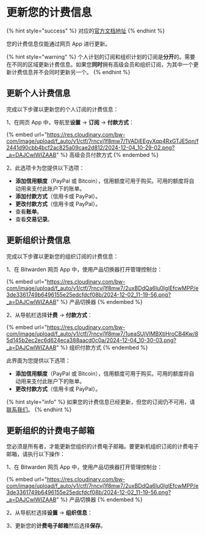# 更新您的计费信息

{% hint style="success" %}
对应的[官方文档地址](https://bitwarden.com/help/article/update-billing-info/)
{% endhint %}

您的计费信息仅能通过网页 App 进行更新。

{% hint style="warning" %}
个人计划的订阅和组织计划的订阅是**分开**的。需要在不同的区域更新计费信息。如果您**同时**拥有高级会员和组织订阅，为其中一个更新计费信息并不会同时更新另一个。
{% endhint %}

## 更新个人计费信息 <a href="#update-billing-information-for-individuals" id="update-billing-information-for-individuals"></a>

完成以下步骤以更新您的个人订阅的计费信息：

1、在网页 App 中，导航至**设置** → **订阅** → **付款方式**：

{% embed url="https://res.cloudinary.com/bw-com/image/upload/f_auto/v1/ctf/7rncvj1f8mw7/1VADjEEgyXqp4RxGTJE5pn/f2441d90cbb4bcf2ac825a09cae2d812/2024-12-04_10-29-02.png?_a=DAJCwlWIZAAB" %}
高级会员付款方式
{% endembed %}

2、此选项卡为您提供以下选项：

* **添加信用额度**（PayPal 或 Bitcoin），信用额度可用于购买。可用的额度将自动用来支付此账户下的账单。
* **添加付款方式**（信用卡或 PayPal）。
* **更改付款方式**（信用卡或 PayPal）。
* 查看**账单**。
* 查看**交易记录**。

## 更新组织计费信息 <a href="#update-billing-information-for-organizations" id="update-billing-information-for-organizations"></a>

完成以下步骤以更新您的组织订阅的计费信息：

1、在 Bitwarden 网页 App 中，使用产品切换器打开管理控制台：

{% embed url="https://res.cloudinary.com/bw-com/image/upload/f_auto/v1/ctf/7rncvj1f8mw7/2uxBDdQa6lu0IgIEfcwMPP/e3de3361749b6496155e25edcfdcf08b/2024-12-02_11-19-56.png?_a=DAJCwlWIZAAB" %}
产品切换器
{% endembed %}

2、从导航栏选择**计费** → **付款方式**：

{% embed url="https://res.cloudinary.com/bw-com/image/upload/f_auto/v1/ctf/7rncvj1f8mw7/1ueaSUjVlMBXtjHroCB4Kw/85d145b2ec2ec6d624eca388aacd0c0a/2024-12-04_10-30-03.png?_a=DAJCwlWIZAAB" %}
组织付款方式
{% endembed %}

此界面为您提供以下选项：

* **添加信用额度**（PayPal 或 Bitcoin），信用额度可用于购买。可用的额度将自动用来支付此账户下的账单。
* **更改付款方式**（信用卡或 PayPal）。

{% hint style="info" %}
如果您的计费信息已经更新，但您的订阅仍不可用，请[联系我们](https://bitwarden.com/contact)。
{% endhint %}

## 更新组织的计费电子邮箱 <a href="#update-billing-email-for-organizations" id="update-billing-email-for-organizations"></a>

您必须是所有者，才能更新您组织的计费电子邮箱。要更新机组织订阅的计费电子邮箱，请执行以下操作：

1、在 Bitwarden 网页 App 中，使用产品切换器打开管理控制台：

{% embed url="https://res.cloudinary.com/bw-com/image/upload/f_auto/v1/ctf/7rncvj1f8mw7/2uxBDdQa6lu0IgIEfcwMPP/e3de3361749b6496155e25edcfdcf08b/2024-12-02_11-19-56.png?_a=DAJCwlWIZAAB" %}
产品切换器
{% endembed %}

2、从导航栏选择**设置** → **组织信息**：

3、更新您的**计费电子邮箱**然后选择**保存**。
